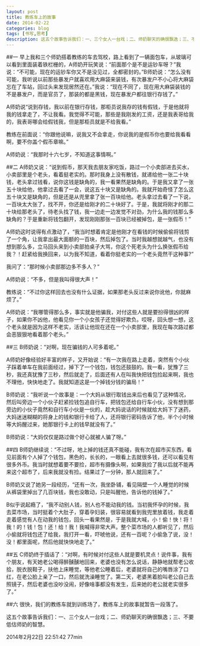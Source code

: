 ```yaml
---
layout: post
title: 教练车上的故事
date: 2014-02-22
categories: blog
tags: [书写,思考]
description: 这五个故事告诉我们：一、三个女人一台戏；二、师奶聊天的确很飘逸；三、不要低估师奶的智慧。
---
```



##一
早上我和三个师奶搭着教练的车去驾校，路上看到了一辆面包车，从玻璃可以看到里面装着铁栏栅的，A师奶开玩笑说：“前面那个是不是运钞车呀？”我说：“不可能，现在的运钞车你又不是没见过，全都密封的。”B师奶说：“怎么没有可能，我听说以前那些暴发户就喜欢用大麻袋来装钱，有次暴发户不小心将大麻袋忘在了车站，回过头来发现居然还在。”我说：“现在不同了，现在用大麻袋装钱的不是暴发户，而是官员了，那装的都是黑钱，现在暴发户都往银行存钱了。”

A师奶说“说到存钱，我以前在银行存钱，那柜员说我存的钱有假钱，于是他就将我的钱拿走了，不让我看。我觉得不可能，那些是我刚发的工资，还是我表哥给我的，我表哥哪会给假钱我，但是那柜员就是不给我看。”

教练在前面说：“你跟他说嘛，说我又不会拿走，你说我的是假币你也要给我看看啊，要不你盖个假币章嘛。”

A师奶说：“我那时十六七岁，不知道这事情啊。”

##二
A师奶又说：“说到假币，那天我去朋友家吃饭，路过一个小卖部进去买水，小卖部里是个老头，看着挺老实的。那时我身上没有散钱，就递给他一张二十块钱，老头拿过钱看，说你这钱是缺角的，我一看果然是缺角的。于是我又拿了一张五十块给他，他拿过去看了一会，说这五十块又是缺角的。我就开始奇怪了怎么这五十块又是缺角的，但是还是从兜里拿了张一百块给他。老头拿过去看了一下说，一百块太大张了，找不开，你还是给刚才的二十块好了。于是，我就将刚才的那二十块给那老头了，待老头找了钱，我一边走一边发觉不对劲，为什么我的钱那么多缺角的？于是重新将钱包翻开，发现刚刚那张一百块已经被掉包，是一张假币！”

A师奶这时说得有点激动了，“我当时想着肯定是他刚才在看钱的时候偷偷将钱剪了一个角，让我拿出最大面额的一百块，然后掉包了。当时我越想就越气，也没有想到那么多，立马回头来到小卖部拍桌子大骂，你这个死老头为什么换张假币给我？！赶紧给我换回来，以为我不知道，看着你挺老实的一个老头竟然干这种事?”

我问了：“那时候小卖部那边多不多人？”

A师奶说：“不多，但是我叫得很大声！”

教练说：“不过你这样回去也没有什么证据，如果那老头反过来说你讹他，你就麻烦了。”

A师奶说：“我哪管得那么多，事实就是他骗我，对付这些人就是要扮得很凶的样子，如果你不凶他，他看见你一个小女孩子还觉得好欺负。哎呀，回头想一想，这个老头就是因为这样不老实，活该让他现在还在一个小卖部里，我现在每次路过都会恶狠狠地看着那个老头。”

##三
B师奶说：“对啊，现在骗钱的人可多着呢。”

A师奶好像经验好丰富的样子，又开始说：“有一次我在路上走着，突然有个小伙子踩着单车在我前面经过，掉下了一个钱包，钱包还鼓鼓的。我一看，犹豫了三秒，我还真犹豫了三秒，然后就走了，后面还有人在叫我快把钱包捡起来啊，我也不理他，快快地走了。我就知道这是一个掉钱分钱的骗局！”

B师奶说：“我听说一个故事是：一个大妈从银行取钱出来后也看见了这种情况，然后叫旁边一个小伙子赶紧捡钱包追自行车，把钱包还给自行车小伙，没有想到那旁边的小伙子竟然和自行车小伙是一伙的，趁大妈说话的时候就给大妈下了迷药，大妈迷迷糊糊的将身上的钱和银行卡给了人，还将银行密码告诉了他，半个小时候等大妈醒过来，她那银行卡上的钱早就没有了。”

B师奶说：“大妈仅仅是路过做个好心就被人骗了呀。”

##四
B师奶继续说：“不过呀，地上掉的钱还真不能碰，我有次在超市买东西，看见前面有个人掉了个钱包，黑色的，长长的，一眼看上去就很多钱，还可以看见有很多外币。我当时就想着要不要捡，超市有摄像头啊，如果我捡了我以后就不能再来这个超市了，后来我就没有捡。结果过了一分钟，那人就回来了。”

B师奶又说了她另一段经历，“还有一次，我坐卧铺，看见隔壁一个人睡觉的时候从裤袋里掉出了几百块钱，我也没敢动，只是叫醒他，告诉他的钱掉了。”

B似乎说起瘾了，“我不动别人钱，别人也不能动我的钱。当初我怀孕的时候，我去菜市场，当时挺着个大肚子，穿着孕妇装，很容易就看到我兜里放着钱，我走着走着感觉有人在动我的钱包，回头一看果然是，于是我就大喊，小！偷！快！将！我！的！钱！包！还！给！我！我喊得非常大声。整个菜市场的人都听见了，然后小偷就将钱包还了给我，我打开一看，吓唬他说，还有一百呢？小偷急了说，没！没！都里面呢，然后他就快快地走了。”

##五
C师奶终于插话了：“对啊，有时候对付这些人就是要机灵点！说件事，我有个朋友，有天她老公喝得醉醺醺地回来，老婆也没有怎么说话，静静地就帮老公收拾，脱衣脱鞋子，扶他上床睡觉，等他老公睡着后，老婆就将自己的嘴唇涂了口红，在老公脸上亲了一口，然后就洗澡睡觉了。第二天，老婆黑着脸叫老公自己去照镜子，然后老婆也没吵没闹，好像啥事都没有发生，后来她的老公就老实很多了。”

##六
很快，我们的教练车就到训练场了，教练车上的故事就暂告一段落了。

这五个故事告诉我们：一、三个女人一台戏；二、师奶聊天的确很飘逸；三、不要低估师奶的智慧。

2014年2月22日 22:51:42 77min
